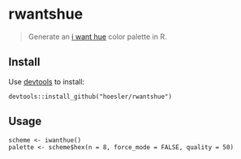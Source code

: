 # rwantshue

> Generate an [i want hue](http://tools.medialab.sciences-po.fr/iwanthue/) color palette in R.

## Install
Use [devtools](https://github.com/hadley/devtools) to install:

```
devtools::install_github("hoesler/rwantshue")
```

## Usage
```
scheme <- iwanthue()
palette <- scheme$hex(n = 8, force_mode = FALSE, quality = 50)
```